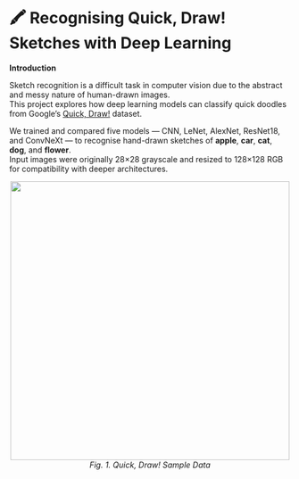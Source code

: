 # 🖍️ Recognising Quick, Draw! Sketches with Deep Learning

**Introduction**

Sketch recognition is a difficult task in computer vision due to the abstract and messy nature of human-drawn images.  
This project explores how deep learning models can classify quick doodles from Google’s [Quick, Draw!](https://quickdraw.withgoogle.com/data) dataset.

We trained and compared five models — CNN, LeNet, AlexNet, ResNet18, and ConvNeXt — to recognise hand-drawn sketches of **apple**, **car**, **cat**, **dog**, and **flower**.  
Input images were originally 28×28 grayscale and resized to 128×128 RGB for compatibility with deeper architectures.

<p align="center">
  <img src="![image](https://github.com/user-attachments/assets/614cde39-002f-44b1-be10-d249f1ecac71)" width="500"/>
  <br>
  <em>Fig. 1. Quick, Draw! Sample Data</em>
</p>


